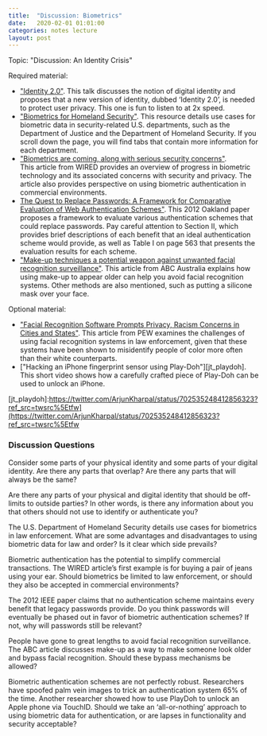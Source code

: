 ```yaml
---  
title:  "Discussion: Biometrics"  
date:   2020-02-01 01:01:00  
categories: notes lecture   
layout: post  
---  
```

  
Topic: "Discussion: An Identity Crisis"  
  
  
Required material:  
  
  - ["Identity 2.0"][jt_identity20]. This talk discusses the notion of digital identity and proposes that a new version of identity, dubbed ‘Identity 2.0’, is needed to protect user privacy. This one is fun to listen to at 2x speed.
  - ["Biometrics for Homeland Security"][jt_biometrics_dhs]. This resource details use cases for biometric data in security-related U.S. departments, such as the Department of Justice and the Department of Homeland Security. If you scroll down the page, you will find tabs that contain more information for each department. 
  - ["Biometrics are coming, along with serious security concerns"][jt_biometrics_security].  
    This article from WIRED provides an overview of progress in biometric technology and its associated concerns with security and privacy. The article also provides perspective on using biometric authentication in commercial environments.
  - [The Quest to Replace Passwords: A Framework for Comparative Evaluation of Web Authentication Schemes"][jt_replace_passwords]. This 2012 Oakland paper proposes a framework to evaluate various authentication schemes that could replace passwords. Pay careful attention to Section II, which provides brief descriptions of each benefit that an ideal authentication scheme would provide, as well as Table I on page 563 that presents the evaluation results for each scheme.
  - ["Make-up techniques a potential weapon against unwanted facial recognition surveillance"][jt_facial_recognition]. This article from ABC Australia explains how using make-up to appear older can help you avoid facial recognition systems. Other methods are also mentioned, such as putting a silicone mask over your face.
    
Optional material:  
  - ["Facial Recognition Software Prompts Privacy, Racism Concerns in Cities and States"][jt_facial_rec_bias]. This article from PEW examines the challenges of using facial recognition systems in law enforcement, given that these systems have been shown to misidentify people of color more often than their white counterparts.
  - ["Hacking an iPhone fingerprint sensor using Play-Doh"][jt_playdoh]. This short video shows how a carefully crafted piece of Play-Doh can be used to unlock an iPhone. 
  
[jt_identity20]:https://www.youtube.com/watch?v=RrpajcAgR1E  
[jt_biometrics_dhs]:https://www.dhs.gov/biometrics  
[jt_biometrics_security]:https://www.wired.com/2016/03/biometrics-coming-along-serious-security-concerns/
[jt_replace_passwords]:https://ieeexplore.ieee.org/stamp/stamp.jsp?arnumber=6234436
[jt_facial_recognition]:https://www.abc.net.au/news/science/2019-10-15/aged-make-up-a-weapon-against-facial-recognition-technology/11586336
[jt_facial_rec_bias]:https://www.pewtrusts.org/en/research-and-analysis/blogs/stateline/2019/08/09/facial-recognition-software-prompts-privacy-racism-concerns-in-cities-and-states
[jt_playdoh]:https://twitter.com/ArjunKharpal/status/702535248412856323?ref_src=twsrc%5Etfw](https://twitter.com/ArjunKharpal/status/702535248412856323?ref_src=twsrc%5Etfw  
  
### Discussion Questions  
  

Consider some parts of your physical identity and some parts of your digital identity. Are there any parts that overlap? Are there any parts that will always be the same?

Are there any parts of your physical and digital identity that should be off-limits to outside parties? In other words, is there any information about you that others should not use to identify or authenticate you?

The U.S. Department of Homeland Security details use cases for biometrics in law enforcement. What are some advantages and disadvantages to using biometric data for law and order? Is it clear which side prevails?

Biometric authentication has the potential to simplify commercial transactions. The WIRED article’s first example is for buying a pair of jeans using your ear. Should biometrics be limited to law enforcement, or should they also be accepted in commercial environments?

The 2012 IEEE paper claims that no authentication scheme maintains every benefit that legacy passwords provide. Do you think passwords will eventually be phased out in favor of biometric authentication schemes? If not, why will passwords still be relevant?

People have gone to great lengths to avoid facial recognition surveillance. The ABC article discusses make-up as a way to make someone look older and bypass facial recognition. Should these bypass mechanisms be allowed?

Biometric authentication schemes are not perfectly robust. Researchers have spoofed palm vein images to trick an authentication system 65% of the time. Another researcher showed how to use PlayDoh to unlock an Apple phone via TouchID. Should we take an ‘all-or-nothing’ approach to using biometric data for authentication, or are lapses in functionality and security acceptable?
